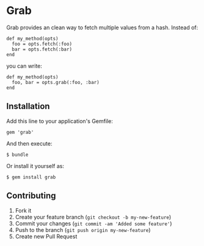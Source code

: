 # Grab

Grab provides an clean way to fetch multiple values from a hash. Instead of:

```
def my_method(opts)
  foo = opts.fetch(:foo)
  bar = opts.fetch(:bar)
end
```

you can write:

```
def my_method(opts)
  foo, bar = opts.grab(:foo, :bar)
end
```

## Installation

Add this line to your application's Gemfile:

    gem 'grab'

And then execute:

    $ bundle

Or install it yourself as:

    $ gem install grab

## Contributing

1. Fork it
2. Create your feature branch (`git checkout -b my-new-feature`)
3. Commit your changes (`git commit -am 'Added some feature'`)
4. Push to the branch (`git push origin my-new-feature`)
5. Create new Pull Request
